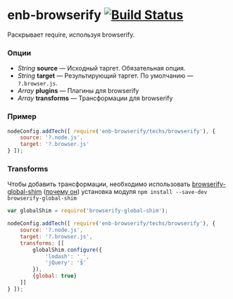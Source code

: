 enb-browserify [![Build Status](https://travis-ci.org/floatdrop/enb-browserify.svg?branch=master)](https://travis-ci.org/floatdrop/enb-browserify)
=========

Раскрывает require, используя browserify.

### Опции

* *String* **source** — Исходный таргет. Обязательная опция.
* *String* **target** — Результирующий таргет. По умолчанию — `?.browser.js`.
* *Array* **plugins** — Плагины для browserify
* *Array* **transforms** — Трансформации для browserify

### Пример

```javascript
nodeConfig.addTech([ require('enb-browserify/techs/browserify'), {
    source: '?.node.js',
    target: '?.browser.js'
} ]);
```

### Transforms

Чтобы добавить трансформации, необходимо использовать [browserify-global-shim](https://github.com/rluba/browserify-global-shim) ([почему он](https://github.com/rluba/browserify-global-shim#similar-libraries))
установка модуля `npm install --save-dev browserify-global-shim`

```javascript
var globalShim = require('browserify-global-shim');

nodeConfig.addTech([ require('enb-browserify/techs/browserify'), {
    source: '?.node.js',
    target: '?.browser.js',
    transforms: [[
        globalShim.configure({
            'lodash': '_',
            'jQuery': '$'
        }),
        {global: true}
    ]]
} ]);

